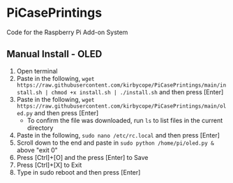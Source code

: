 # PiCasePrintings
Code for the Raspberry Pi Add-on System

## Manual Install - OLED
1. Open terminal
1. Paste in the following, `wget https://raw.githubusercontent.com/kirbycope/PiCasePrintings/main/install.sh | chmod +x install.sh | ./install.sh` and then press [Enter]
1. Paste in the following, `wget https://raw.githubusercontent.com/kirbycope/PiCasePrintings/main/oled.py` and then press [Enter]
   - To confirm the file was downloaded, run `ls` to list files in the current directory
1. Paste in the following, `sudo nano /etc/rc.local` and then press [Enter]
1. Scroll down to the end and paste in `sudo python /home/pi/oled.py &` above "exit 0"
1. Press [Ctrl]+[O] and the press [Enter] to Save
1. Press [Ctrl]+[X] to Exit
1. Type in sudo reboot and then press [Enter]
